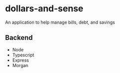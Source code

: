 # dollars-and-sense

An application to help manage bills, debt, and savings

## Backend

- Node
- Typescript
- Express
- Morgan
